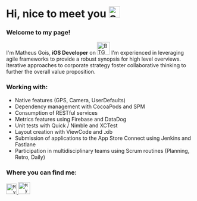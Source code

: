 # Hi, nice to meet you <img width="30" src="https://emojis.slackmojis.com/emojis/images/1531849430/4246/blob-sunglasses.gif?1531849430" alt="Sunglasses emoji" />

### Welcome to my page!
<p>
  I'm Matheus Gois, <b>iOS Developer</b> on <img width="34" src="https://user-images.githubusercontent.com/31082311/119235353-74e18000-bb08-11eb-85b8-7d550be357b2.png" alt="BTG" />
  I'm experienced in leveraging agile frameworks to provide a robust synopsis for high level overviews. Iterative approaches to corporate strategy foster collaborative thinking to further the overall value proposition.
</p>

### Working with:

- Native features (GPS, Camera, UserDefaults)
- Dependency management with CocoaPods and SPM
- Consumption of RESTful services
- Metrics features using Firebase and DataDog
- Unit tests with Quick / Nimble and XCTest
- Layout creation with ViewCode and .xib
- Submission of applications to the App Store Connect using Jenkins and Fastlane
- Participation in multidisciplinary teams using Scrum routines (Planning, Retro, Daily)

### Where you can find me:

<a href="https://www.linkedin.com/in/maatheusgois/">
  <code><img alt="My linkedin" width="28" src="https://cdn.worldvectorlogo.com/logos/linkedin-icon-2.svg" /></code>
</a>

<a href="mailto:matheusgoislimasilva@gmail.com">
  <code><img alt="My e-mail" width="32" src="https://upload.wikimedia.org/wikipedia/commons/thumb/7/7e/Gmail_icon_%282020%29.svg/512px-Gmail_icon_%282020%29.svg.png" /></code>
</a>
